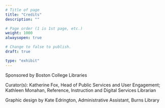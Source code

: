 ```yaml
---
# Title of page
title: "Credits"
description: ""

# Page order (1 is 1st page, etc.)
weight: 1000
alwaysopen: true

# Change to false to publish.
draft: true

type: "exhibit"
---
```


Sponsored by Boston College Libraries

Curator(s):
Katherine Fox, Head of Public Services and User Engagement; Kathleen Monahan, Reference, Instruction and Digital Services Librarian

Graphic design by Kate Edrington, Administrative Assistant, Burns Library


